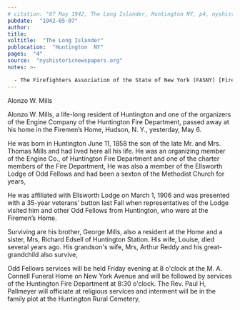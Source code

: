 ```yaml
---
# citation: "07 May 1942, The Long Islander, Huntington NY, p4, nyshistoricnewspapers.org."
pubdate:  "1942-05-07"
author: 
title: 
voltitle:  "The Long Islander"
publocation:  "Huntington  NY"
pages:  "4"
source:  "nyshistoricnewspapers.org"
notes: >-

  - The Firefighters Association of the State of New York (FASNY) [Firemen's Home](https://firemenshome.com/about/) in Hudson NY "is dedicated to providing a home-like setting and personalized care for those volunteer firefighters who have served their communities, but can no longer care for themselves. ... By 1934, there were 168 Home members. Going into 1940, as the effects of the Great Depression were being felt across the world, there were 192 Home members. In 1941, FASNY purchased an adjacent 120-acre farm. The Firemen’s Home now had over 300 acres under cultivation with Home members doing much of the agricultural labor. The farming operations ended in 1967 with the sale of all the equipment and livestock."
---
```

Alonzo W. Mills 

Alonzo W. Mills, a life-long resident of Huntington and one of the organizers of the Engine Company of the Huntington Fire Department, passed away at his home in the Firemen’s Home, Hudson, N. Y., yesterday, May 6. 

He was born in Huntington June 11, 1858 the son of the late Mr. and Mrs. Thomas Mills and had lived here all his life. He was an organizing member of the Engine Co., of Huntington Fire Department and one of the charter members of the Fire Department, He was also a member of the Ellsworth Lodge of Odd Fellows and had been a sexton of the Methodist Church for years, 

He was affiliated with Ellsworth Lodge on March 1, 1906 and was presented with a 35-year veterans’ button last Fall when representatives of the Lodge visited him and other Odd Fellows from Huntington, who were at the Firemen’s Home. 

Surviving are his brother, George Mills, also a resident at the Home and a sister, Mrs, Richard Edsell of Huntington Station. His wife, Louise, died several years ago. His grandson's wife, Mrs, Arthur Reddy and his great-grandchild also survive, 

Odd Fellows services will be held Friday evening at 8 o'clock at the M. A. Connell Funeral Home on New York Avenue and will be followed by services of the Huntington Fire Department at 8:30 o'clock. The Rev. Paul H, Pallmeyer will officiate at religious services and interment will be in the family plot at the Huntington Rural Cemetery, 

